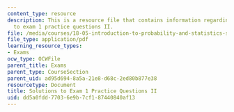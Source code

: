 ```yaml
---
content_type: resource
description: This is a resource file that contains information regarding solutions
  to exam 1 practice questions II.
file: /media/courses/18-05-introduction-to-probability-and-statistics-spring-2014/dd5a0fdd77036e9b7cf187440840af13_MIT18_05S14_Prac_Exa1b_Sol.pdf
file_type: application/pdf
learning_resource_types:
- Exams
ocw_type: OCWFile
parent_title: Exams
parent_type: CourseSection
parent_uid: ad95d694-8a5a-21e8-d68c-2ed80b877e38
resourcetype: Document
title: Solutions to Exam 1 Practice Questions II
uid: dd5a0fdd-7703-6e9b-7cf1-87440840af13
---
```

